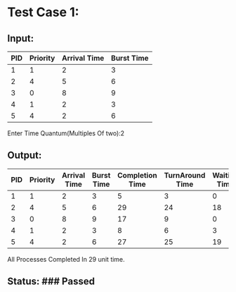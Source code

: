 # Test Case 1:

## Input:
| PID 	| Priority 	| Arrival Time 	| Burst Time 	|
|-----	|----------	|--------------	|------------	|
| 1   	| 1        	| 2            	| 3          	|
| 2   	| 4        	| 5            	| 6          	|
| 3   	| 0        	| 8            	| 9          	|
| 4   	| 1        	| 2            	| 3          	|
| 5   	| 4        	| 2            	| 6          	|

Enter Time Quantum(Multiples Of two):2

## Output:

| PID 	| Priority 	| Arrival Time 	| Burst Time 	| Completion Time 	| TurnAround Time 	| Waiting Time 	| Response Time 	|
|-----	|----------	|--------------	|------------	|-----------------	|-----------------	|--------------	|---------------	|
| 1   	| 1        	| 2            	| 3          	| 5               	| 3               	| 0            	| 2             	|
| 2   	| 4        	| 5            	| 6          	| 29              	| 24              	| 18           	| 19            	|
| 3   	| 0        	| 8            	| 9          	| 17              	| 9               	| 0            	| 8             	|
| 4   	| 1        	| 2            	| 3          	| 8               	| 6               	| 3            	| 5             	|
| 5   	| 4        	| 2            	| 6          	| 27              	| 25              	| 19           	| 17            	|

All Processes Completed In 29 unit time.
## Status: ### Passed

